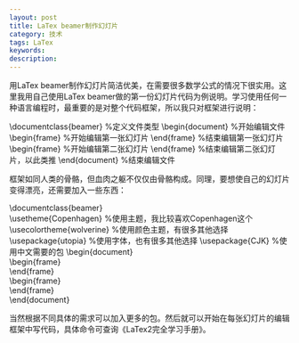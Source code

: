 ```yaml
---
layout: post
title: LaTex beamer制作幻灯片
category: 技术
tags: LaTex
keywords: 
description: 
---
```


用LaTex beamer制作幻灯片简洁优美，在需要很多数学公式的情况下很实用。这里我用自己使用LaTex beamer做的第一份幻灯片代码为例说明。学习使用任何一种语言编程时，最重要的是对整个代码框架，所以我只对框架进行说明：

\documentclass{beamer}               %定义文件类型
\begin{document}                     %开始编辑文件
\begin{frame}                        %开始编辑第一张幻灯片
\end{frame}                          %结束编辑第一张幻灯片
\begin{frame}                        %开始编辑第二张幻灯片
\end{frame}                          %结束编辑第二张幻灯片，以此类推
\end{document}                       %结束编辑文件


框架如同人类的骨骼，但血肉之躯不仅仅由骨骼构成。同理，要想使自己的幻灯片变得漂亮，还需要加入一些东西：

\documentclass{beamer}               
\usetheme{Copenhagen}                %使用主题，我比较喜欢Copenhagen这个
\usecolortheme{wolverine}            %使用颜色主题，有很多其他选择
\usepackage{utopia}                  %使用字体，也有很多其他选择
\usepackage{CJK}                     %使用中文需要的包
\begin{document}                     
\begin{frame}                        
\end{frame}                          
\begin{frame}                        
\end{frame}                          
\end{document}                       


当然根据不同具体的需求可以加入更多的包。然后就可以开始在每张幻灯片的编辑框架中写代码，具体命令可查询《LaTex2完全学习手册》。
    
